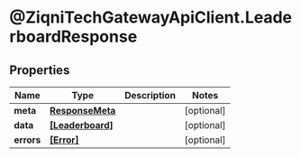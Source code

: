 # @ZiqniTechGatewayApiClient.LeaderboardResponse

## Properties

Name | Type | Description | Notes
------------ | ------------- | ------------- | -------------
**meta** | [**ResponseMeta**](ResponseMeta.md) |  | [optional] 
**data** | [**[Leaderboard]**](Leaderboard.md) |  | [optional] 
**errors** | [**[Error]**](Error.md) |  | [optional] 


